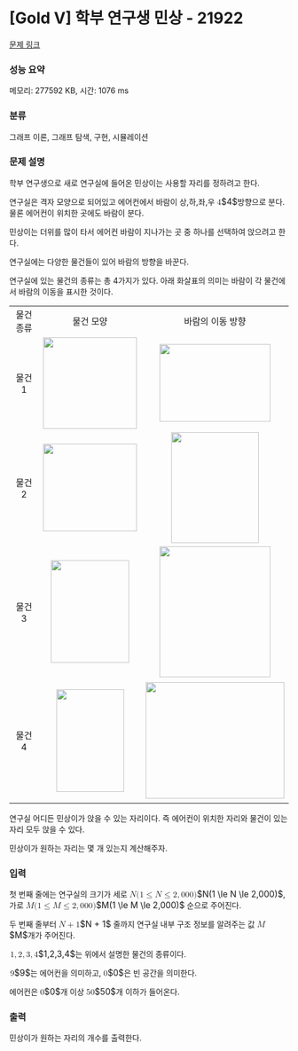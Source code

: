 # [Gold V] 학부 연구생 민상 - 21922 

[문제 링크](https://www.acmicpc.net/problem/21922) 

### 성능 요약

메모리: 277592 KB, 시간: 1076 ms

### 분류

그래프 이론, 그래프 탐색, 구현, 시뮬레이션

### 문제 설명

<p>학부 연구생으로 새로 연구실에 들어온 민상이는 사용할 자리를 정하려고 한다.</p>

<p>연구실은 격자 모양으로 되어있고 에어컨에서 바람이 상,하,좌,우 <mjx-container class="MathJax" jax="CHTML" style="font-size: 109%; position: relative;"><mjx-math class="MJX-TEX" aria-hidden="true"><mjx-mn class="mjx-n"><mjx-c class="mjx-c34"></mjx-c></mjx-mn></mjx-math><mjx-assistive-mml unselectable="on" display="inline"><math xmlns="http://www.w3.org/1998/Math/MathML"><mn>4</mn></math></mjx-assistive-mml><span aria-hidden="true" class="no-mathjax mjx-copytext">$4$</span></mjx-container>방향으로 분다. 물론 에어컨이 위치한 곳에도 바람이 분다.</p>

<p>민상이는 더위를 많이 타서 에어컨 바람이 지나가는 곳 중 하나를 선택하여 앉으려고 한다.</p>

<p>연구실에는 다양한 물건들이 있어 바람의 방향을 바꾼다.</p>

<p>연구실에 있는 물건의 종류는 총 4가지가 있다. 아래 화살표의 의미는 바람이 각 물건에서 바람의 이동을 표시한 것이다.</p>

<table class="table table-bordered">
	<tbody>
		<tr>
			<td style="text-align: center;">물건 종류</td>
			<td style="text-align: center;">물건 모양</td>
			<td style="text-align: center;">바람의 이동 방향</td>
		</tr>
		<tr>
			<td style="text-align: center;">물건 1</td>
			<td style="text-align: center;"><img alt="" src="https://upload.acmicpc.net/fc51a710-aba3-495e-9633-7f2f99a05311/-/crop/743x727/586,188/-/preview/" style="height: 165px; width: 169px;"></td>
			<td style="text-align: center;"><img alt="" src="https://upload.acmicpc.net/a17fba2d-62cb-436f-b832-8d7215d52ea2/-/crop/542x380/689,350/-/preview/" style="height: 140px; width: 200px;"></td>
		</tr>
		<tr>
			<td style="text-align: center;">물건 2</td>
			<td style="text-align: center;"><img alt="" src="https://upload.acmicpc.net/50cf291b-eee5-48f1-98e3-44cfd9bf8bb0/-/crop/712x666/604,208/-/preview/" style="height: 158px; width: 169px;"><br>
			 </td>
			<td style="text-align: center;"><img alt="" src="https://upload.acmicpc.net/a8e6d8d9-f329-404e-882e-28c916757cdf/-/crop/357x453/785,317/-/preview/" style="width: 158px; height: 200px;"></td>
		</tr>
		<tr>
			<td style="text-align: center;">물건 3</td>
			<td style="text-align: center;"><img alt="" src="https://upload.acmicpc.net/a182264f-02ee-4881-941f-fd9888dd1282/-/crop/821x1080/551,0/-/preview/" style="height: 185px; width: 141px;"></td>
			<td style="text-align: center;"><img alt="" src="https://upload.acmicpc.net/c0be3b8b-3c46-4fd5-97de-1702b9bac229/-/crop/695x820/614,125/-/preview/" style="height: 236px; width: 200px;"></td>
		</tr>
		<tr>
			<td style="text-align: center;">물건 4</td>
			<td style="text-align: center;">
			<p><img alt="" src="https://upload.acmicpc.net/9de8a3b6-6d09-4298-98a6-da28a4fd6e30/-/crop/712x1080/599,0/-/preview/" style="height: 185px; width: 122px;"></p>
			</td>
			<td style="text-align: center;"><img alt="" src="https://upload.acmicpc.net/55a653da-8200-4d00-9d2a-9d698d4794a0/-/crop/821x691/551,198/-/preview/" style="width: 250px; height: 210px;"></td>
		</tr>
	</tbody>
</table>

<p>연구실 어디든 민상이가 앉을 수 있는 자리이다. 즉 에어컨이 위치한 자리와 물건이 있는 자리 모두 앉을 수 있다.</p>

<p>민상이가 원하는 자리는 몇 개 있는지 계산해주자.</p>

### 입력 

 <p>첫 번째 줄에는 연구실의 크기가 세로 <mjx-container class="MathJax" jax="CHTML" style="font-size: 109%; position: relative;"><mjx-math class="MJX-TEX" aria-hidden="true"><mjx-mi class="mjx-i"><mjx-c class="mjx-c1D441 TEX-I"></mjx-c></mjx-mi><mjx-mo class="mjx-n"><mjx-c class="mjx-c28"></mjx-c></mjx-mo><mjx-mn class="mjx-n"><mjx-c class="mjx-c31"></mjx-c></mjx-mn><mjx-mo class="mjx-n" space="4"><mjx-c class="mjx-c2264"></mjx-c></mjx-mo><mjx-mi class="mjx-i" space="4"><mjx-c class="mjx-c1D441 TEX-I"></mjx-c></mjx-mi><mjx-mo class="mjx-n" space="4"><mjx-c class="mjx-c2264"></mjx-c></mjx-mo><mjx-mn class="mjx-n" space="4"><mjx-c class="mjx-c32"></mjx-c></mjx-mn><mjx-mo class="mjx-n"><mjx-c class="mjx-c2C"></mjx-c></mjx-mo><mjx-mn class="mjx-n" space="2"><mjx-c class="mjx-c30"></mjx-c><mjx-c class="mjx-c30"></mjx-c><mjx-c class="mjx-c30"></mjx-c></mjx-mn><mjx-mo class="mjx-n"><mjx-c class="mjx-c29"></mjx-c></mjx-mo></mjx-math><mjx-assistive-mml unselectable="on" display="inline"><math xmlns="http://www.w3.org/1998/Math/MathML"><mi>N</mi><mo stretchy="false">(</mo><mn>1</mn><mo>≤</mo><mi>N</mi><mo>≤</mo><mn>2</mn><mo>,</mo><mn>000</mn><mo stretchy="false">)</mo></math></mjx-assistive-mml><span aria-hidden="true" class="no-mathjax mjx-copytext">$N(1 \le N \le 2,000)$</span></mjx-container>, 가로 <mjx-container class="MathJax" jax="CHTML" style="font-size: 109%; position: relative;"><mjx-math class="MJX-TEX" aria-hidden="true"><mjx-mi class="mjx-i"><mjx-c class="mjx-c1D440 TEX-I"></mjx-c></mjx-mi><mjx-mo class="mjx-n"><mjx-c class="mjx-c28"></mjx-c></mjx-mo><mjx-mn class="mjx-n"><mjx-c class="mjx-c31"></mjx-c></mjx-mn><mjx-mo class="mjx-n" space="4"><mjx-c class="mjx-c2264"></mjx-c></mjx-mo><mjx-mi class="mjx-i" space="4"><mjx-c class="mjx-c1D440 TEX-I"></mjx-c></mjx-mi><mjx-mo class="mjx-n" space="4"><mjx-c class="mjx-c2264"></mjx-c></mjx-mo><mjx-mn class="mjx-n" space="4"><mjx-c class="mjx-c32"></mjx-c></mjx-mn><mjx-mo class="mjx-n"><mjx-c class="mjx-c2C"></mjx-c></mjx-mo><mjx-mn class="mjx-n" space="2"><mjx-c class="mjx-c30"></mjx-c><mjx-c class="mjx-c30"></mjx-c><mjx-c class="mjx-c30"></mjx-c></mjx-mn><mjx-mo class="mjx-n"><mjx-c class="mjx-c29"></mjx-c></mjx-mo></mjx-math><mjx-assistive-mml unselectable="on" display="inline"><math xmlns="http://www.w3.org/1998/Math/MathML"><mi>M</mi><mo stretchy="false">(</mo><mn>1</mn><mo>≤</mo><mi>M</mi><mo>≤</mo><mn>2</mn><mo>,</mo><mn>000</mn><mo stretchy="false">)</mo></math></mjx-assistive-mml><span aria-hidden="true" class="no-mathjax mjx-copytext">$M(1 \le M \le 2,000)$</span></mjx-container> 순으로 주어진다.</p>

<p>두 번째 줄부터 <mjx-container class="MathJax" jax="CHTML" style="font-size: 109%; position: relative;"><mjx-math class="MJX-TEX" aria-hidden="true"><mjx-mi class="mjx-i"><mjx-c class="mjx-c1D441 TEX-I"></mjx-c></mjx-mi><mjx-mo class="mjx-n" space="3"><mjx-c class="mjx-c2B"></mjx-c></mjx-mo><mjx-mn class="mjx-n" space="3"><mjx-c class="mjx-c31"></mjx-c></mjx-mn></mjx-math><mjx-assistive-mml unselectable="on" display="inline"><math xmlns="http://www.w3.org/1998/Math/MathML"><mi>N</mi><mo>+</mo><mn>1</mn></math></mjx-assistive-mml><span aria-hidden="true" class="no-mathjax mjx-copytext">$N + 1$</span></mjx-container> 줄까지 연구실 내부 구조 정보를 알려주는 값 <mjx-container class="MathJax" jax="CHTML" style="font-size: 109%; position: relative;"><mjx-math class="MJX-TEX" aria-hidden="true"><mjx-mi class="mjx-i"><mjx-c class="mjx-c1D440 TEX-I"></mjx-c></mjx-mi></mjx-math><mjx-assistive-mml unselectable="on" display="inline"><math xmlns="http://www.w3.org/1998/Math/MathML"><mi>M</mi></math></mjx-assistive-mml><span aria-hidden="true" class="no-mathjax mjx-copytext">$M$</span></mjx-container>개가 주어진다.</p>

<p><mjx-container class="MathJax" jax="CHTML" style="font-size: 109%; position: relative;"> <mjx-math class="MJX-TEX" aria-hidden="true"><mjx-mn class="mjx-n"><mjx-c class="mjx-c31"></mjx-c></mjx-mn><mjx-mo class="mjx-n"><mjx-c class="mjx-c2C"></mjx-c></mjx-mo><mjx-mn class="mjx-n" space="2"><mjx-c class="mjx-c32"></mjx-c></mjx-mn><mjx-mo class="mjx-n"><mjx-c class="mjx-c2C"></mjx-c></mjx-mo><mjx-mn class="mjx-n" space="2"><mjx-c class="mjx-c33"></mjx-c></mjx-mn><mjx-mo class="mjx-n"><mjx-c class="mjx-c2C"></mjx-c></mjx-mo><mjx-mn class="mjx-n" space="2"><mjx-c class="mjx-c34"></mjx-c></mjx-mn></mjx-math><mjx-assistive-mml unselectable="on" display="inline"><math xmlns="http://www.w3.org/1998/Math/MathML"><mn>1</mn><mo>,</mo><mn>2</mn><mo>,</mo><mn>3</mn><mo>,</mo><mn>4</mn></math></mjx-assistive-mml><span aria-hidden="true" class="no-mathjax mjx-copytext">$1,2,3,4$</span></mjx-container>는 위에서 설명한 물건의 종류이다.</p>

<p><mjx-container class="MathJax" jax="CHTML" style="font-size: 109%; position: relative;"> <mjx-math class="MJX-TEX" aria-hidden="true"><mjx-mn class="mjx-n"><mjx-c class="mjx-c39"></mjx-c></mjx-mn></mjx-math><mjx-assistive-mml unselectable="on" display="inline"><math xmlns="http://www.w3.org/1998/Math/MathML"><mn>9</mn></math></mjx-assistive-mml><span aria-hidden="true" class="no-mathjax mjx-copytext">$9$</span></mjx-container>는 에어컨을 의미하고, <mjx-container class="MathJax" jax="CHTML" style="font-size: 109%; position: relative;"><mjx-math class="MJX-TEX" aria-hidden="true"><mjx-mn class="mjx-n"><mjx-c class="mjx-c30"></mjx-c></mjx-mn></mjx-math><mjx-assistive-mml unselectable="on" display="inline"><math xmlns="http://www.w3.org/1998/Math/MathML"><mn>0</mn></math></mjx-assistive-mml><span aria-hidden="true" class="no-mathjax mjx-copytext">$0$</span></mjx-container>은 빈 공간을 의미한다.</p>

<p>에어컨은 <mjx-container class="MathJax" jax="CHTML" style="font-size: 109%; position: relative;"><mjx-math class="MJX-TEX" aria-hidden="true"><mjx-mn class="mjx-n"><mjx-c class="mjx-c30"></mjx-c></mjx-mn></mjx-math><mjx-assistive-mml unselectable="on" display="inline"><math xmlns="http://www.w3.org/1998/Math/MathML"><mn>0</mn></math></mjx-assistive-mml><span aria-hidden="true" class="no-mathjax mjx-copytext">$0$</span></mjx-container>개 이상 <mjx-container class="MathJax" jax="CHTML" style="font-size: 109%; position: relative;"><mjx-math class="MJX-TEX" aria-hidden="true"><mjx-mn class="mjx-n"><mjx-c class="mjx-c35"></mjx-c><mjx-c class="mjx-c30"></mjx-c></mjx-mn></mjx-math><mjx-assistive-mml unselectable="on" display="inline"><math xmlns="http://www.w3.org/1998/Math/MathML"><mn>50</mn></math></mjx-assistive-mml><span aria-hidden="true" class="no-mathjax mjx-copytext">$50$</span></mjx-container>개 이하가 들어온다.</p>

### 출력 

 <p>민상이가 원하는 자리의 개수를 출력한다.</p>

